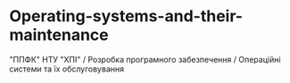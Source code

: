 # Operating-systems-and-their-maintenance
"ППФК" НТУ "ХПІ" / Розробка програмного забезпечення / Операційні системи та їх обслуговування